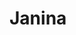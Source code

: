 # Janina
<?php

echo "Write your name:";
$text = readLine();
echo "Your name is ";
echo $text;

?>
  
